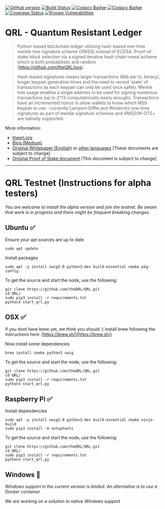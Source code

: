 [![GitHub version](https://badge.fury.io/gh/theqrl%2Fqrl.svg)](https://badge.fury.io/gh/theqrl%2Fqrl)
[![Build Status](https://travis-ci.org/theQRL/QRL.svg?branch=master)](https://travis-ci.org/theQRL/QRL)
[![Codacy Badge](https://api.codacy.com/project/badge/Grade/37ffe8d11be94eb5aeb5d29379dd3543)](https://www.codacy.com/app/jleni/QRL?utm_source=github.com&utm_medium=referral&utm_content=theQRL/QRL&utm_campaign=badger)
[![Codacy Badge](https://api.codacy.com/project/badge/Coverage/37ffe8d11be94eb5aeb5d29379dd3543)](https://www.codacy.com/app/jleni/QRL?utm_source=github.com&amp;utm_medium=referral&amp;utm_content=theQRL/QRL&amp;utm_campaign=Badge_Coverage)
[![Coverage Status](https://coveralls.io/repos/github/theQRL/QRL/badge.svg?branch=master)](https://coveralls.io/github/theQRL/QRL?branch=master)
[![Known Vulnerabilities](https://snyk.io/test/github/theQRL/QRL/badge.svg)](https://snyk.io/test/github/theQRL/QRL)

# QRL - Quantum Resistant Ledger 

> Python-based blockchain ledger utilising hash-based one-time merkle tree signature scheme (XMSS) instead of ECDSA. Proof-of-stake block selection via a signed iterative hash chain reveal scheme which is both probabilistic and random (https://github.com/theQRL/pos).
>
> Hash-based signatures means larger transactions (6kb per tx, binary), longer keypair generation times and the need to record 'state' of transactions as each keypair can only be used once safely. Merkle tree usage enables a single address to be used for signing numerous transactions (up to 2^13 computationally easily enough). Transactions have an incremented nonce to allow wallets to know which MSS keypair to use - currently Lamport-Diffie and Winternitz one-time signatures as part of merkle signature schemes and XMSS/W-OTS+ are natively supported.

More information:
 - [theqrl.org](https://theqrl.org)
 - [Blog (Medium)](https://medium.com/the-quantum-resistant-ledger)
 - [Original Whitepaper (English)](https://github.com/theQRL/Whitepaper/blob/master/QRL_whitepaper.pdf) or [other languages](https://github.com/theQRL/Whitepaper/blob/master) [These documents are subject to change]
 - [Original Proof of Stake document](https://github.com/theQRL/pos) [This document is subject to change]
 

----------------------


# QRL Testnet (Instructions for alpha testers)

*You are welcome to install the alpha version and join the testnet. Be aware that work is in progress and there might be frequent breaking changes.*

## Ubuntu :white_check_mark:

Ensure your apt sources are up to date

`sudo apt update`

Install packages

```
sudo apt -y install swig3.0 python3-dev build-essential cmake pkg-config
```

To get the source and start the node, use the following:

```
git clone https://github.com/theQRL/QRL.git
cd QRL/
sudo pip3 install -r requirements.txt
python3 start_qrl.py
```

## OSX :white_check_mark:
If you dont have brew yet, we think you should :) Install brew following the instructions here: [https://brew.sh/](https://brew.sh/)

Now install some dependencies

```bash
brew install cmake python3 swig
```

To get the source and start the node, use the following:

```
git clone https://github.com/theQRL/QRL.git
cd QRL/
sudo pip3 install -r requirements.txt
python3 start_qrl.py
```

## Raspberry Pi :white_check_mark:

Install dependencies
```
sudo apt -y install swig3.0 python3-dev build-essential cmake ninja-build
sudo pip3 install -U setuptools
```

To get the source and start the node, use the following:

```
git clone https://github.com/theQRL/QRL.git
cd QRL/
sudo pip3 install -r requirements.txt
python3 start_qrl.py
```

## Windows :seedling:

*Windows support in the current version is limited. An alternative is to use a Docker container*

*We are working on a solution to native Windows support*
